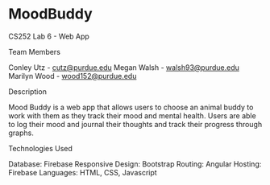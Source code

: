 # MoodBuddy
CS252 Lab 6 - Web App

Team Members

Conley Utz - cutz@purdue.edu
Megan Walsh - walsh93@purdue.edu
Marilyn Wood - wood152@purdue.edu

Description

Mood Buddy is a web app that allows users to choose an animal buddy to work with them as they track their mood and mental health. Users are able to log their mood and journal their thoughts and track their progress through graphs. 

Technologies Used

Database: Firebase
Responsive Design: Bootstrap 
Routing: Angular
Hosting: Firebase
Languages: HTML, CSS, Javascript


